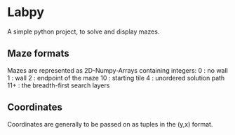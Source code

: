 # Labpy

A simple python project, to solve and display mazes.

## Maze formats
Mazes are represented as 2D-Numpy-Arrays containing integers:
0 : no wall
1 : wall
2 : endpoint of the maze
10 : starting tile
4 : unordered solution path
11+ : the breadth-first search layers

## Coordinates
Coordinates are generally to be passed on as tuples in the (y,x) format.